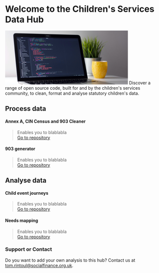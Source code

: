 # Welcome to the Children's Services Data Hub

<img src="/assets/clement-helardot-coding.jpg" alt="Laptop with code" style="width:400px;"/>   
Discover a range of open source code, built for and by the children's services community, to clean, format and analyse statutory children's data.

## Process data

#### Annex A, CIN Census and 903 Cleaner
> Enables you to blablabla  
> [Go to repository](https://github.com/CSCDP/AnnexA_CiNCensus_Cleaner/)
  
  
#### 903 generator
> Enables you to blablabla  
> [Go to repository](https://github.com/CSCDP/AnnexA_CiNCensus_Cleaner/)


## Analyse data

#### Child event journeys
> Enables you to blablabla  
> [Go to repository](https://github.com/CSCDP/AnnexA_CiNCensus_Cleaner/)
  
  
#### Needs mapping
> Enables you to blablabla  
> [Go to repository](https://github.com/CSCDP/AnnexA_CiNCensus_Cleaner/)


### Support or Contact

Do you want to add your own analysis to this hub? Contact us at tom.rintoul@socialfinance.org.uk.

